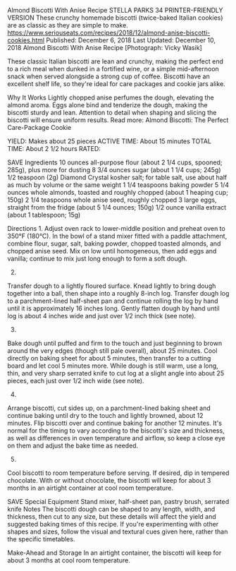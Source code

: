 Almond Biscotti With Anise Recipe
STELLA PARKS
34     PRINTER-FRIENDLY VERSION
These crunchy homemade biscotti (twice-baked Italian cookies) are as classic as they are simple to make.
https://www.seriouseats.com/recipes/2018/12/almond-anise-biscotti-cookies.html
Published: December 6, 2018 Last Updated: December 10, 2018
Almond Biscotti With Anise Recipe
[Photograph: Vicky Wasik]

These classic Italian biscotti are lean and crunchy, making the perfect end to a rich meal when dunked in a fortified wine, or a simple mid-afternoon snack when served alongside a strong cup of coffee. Biscotti have an excellent shelf life, so they're ideal for care packages and cookie jars alike.

Why It Works
Lightly chopped anise perfumes the dough, elevating the almond aroma.
Eggs alone bind and tenderize the dough, making the biscotti sturdy and lean.
Attention to detail when shaping and slicing the biscotti will ensure uniform results.
Read more: Almond Biscotti: The Perfect Care-Package Cookie

YIELD:
Makes about 25 pieces
ACTIVE TIME:
About 15 minutes
TOTAL TIME:
About 2 1/2 hours
RATED:
    
 SAVE
Ingredients
10 ounces all-purpose flour (about 2 1/4 cups, spooned; 285g), plus more for dusting
8 3/4 ounces sugar (about 1 1/4 cups; 245g)
1/2 teaspoon (2g) Diamond Crystal kosher salt; for table salt, use about half as much by volume or the same weight
1 1/4 teaspoons baking powder
5 1/4 ounces whole almonds, toasted and roughly chopped (about 1 heaping cup; 150g)
2 1/4 teaspoons whole anise seed, roughly chopped
3 large eggs, straight from the fridge (about 5 1/4 ounces; 150g)
1/2 ounce vanilla extract (about 1 tablespoon; 15g)

Directions
1.
Adjust oven rack to lower-middle position and preheat oven to 350°F (180°C). In the bowl of a stand mixer fitted with a paddle attachment, combine flour, sugar, salt, baking powder, chopped toasted almonds, and chopped anise seed. Mix on low until homogeneous, then add eggs and vanilla; continue to mix just long enough to form a soft dough.

2.
Transfer dough to a lightly floured surface. Knead lightly to bring dough together into a ball, then shape into a roughly 8-inch log. Transfer dough log to a parchment-lined half-sheet pan and continue rolling the log by hand until it is approximately 16 inches long. Gently flatten dough by hand until log is about 4 inches wide and just over 1/2 inch thick (see note).

3.
Bake dough until puffed and firm to the touch and just beginning to brown around the very edges (though still pale overall), about 25 minutes. Cool directly on baking sheet for about 5 minutes, then transfer to a cutting board and let cool 5 minutes more. While dough is still warm, use a long, thin, and very sharp serrated knife to cut log at a slight angle into about 25 pieces, each just over 1/2 inch wide (see note).

4.
Arrange biscotti, cut sides up, on a parchment-lined baking sheet and continue baking until dry to the touch and lightly browned, about 12 minutes. Flip biscotti over and continue baking for another 12 minutes. It's normal for the timing to vary according to the biscotti's size and thickness, as well as differences in oven temperature and airflow, so keep a close eye on them and adjust the bake time as needed.

5.
Cool biscotti to room temperature before serving. If desired, dip in tempered chocolate. With or without chocolate, the biscotti will keep for about 3 months in an airtight container at cool room temperature.

 SAVE
Special Equipment
Stand mixer, half-sheet pan, pastry brush, serrated knife
Notes
The biscotti dough can be shaped to any length, width, and thickness, then cut to any size, but these details will affect the yield and suggested baking times of this recipe. If you're experimenting with other shapes and sizes, follow the visual and textural cues given here, rather than the specific timetables.

Make-Ahead and Storage
In an airtight container, the biscotti will keep for about 3 months at cool room temperature.